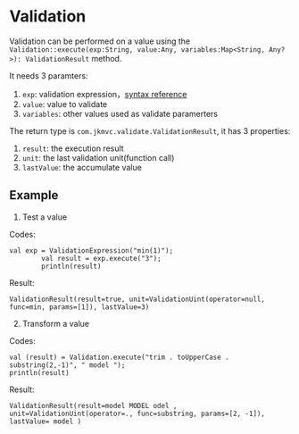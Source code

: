 # Validation

Validation can be performed on a value using the `Validation::execute(exp:String, value:Any, variables:Map<String, Any?>): ValidationResult` method. 

It needs 3 paramters:
1. `exp`: validation expression，[syntax reference](validation_expression.md)
2. `value`: value to validate 
3. `variables`: other values used as validate paramerters

The return type is `com.jkmvc.validate.ValidationResult`, it has 3 properties:
1. `result`: the execution result
1. `unit`: the last validation unit(function call)
1. `lastValue`: the accumulate value 

## Example

1. Test a value

Codes:

```
val exp = ValidationExpression("min(1)");
        val result = exp.execute("3");
        println(result)
```

Result:

```
ValidationResult(result=true, unit=ValidationUint(operator=null, func=min, params=[1]), lastValue=3)
```

2. Transform a value

Codes:

```
val (result) = Validation.execute("trim . toUpperCase . substring(2,-1)", " model ");
println(result)
```

Result:

```
ValidationResult(result=model MODEL odel , unit=ValidationUint(operator=., func=substring, params=[2, -1]), lastValue= model )
```

